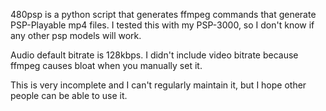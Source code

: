 480psp is a python script that generates ffmpeg commands that generate PSP-Playable mp4 files. I tested this with my PSP-3000, so I don't know
if any other psp models will work.

Audio default bitrate is 128kbps. I didn't include video bitrate because ffmpeg causes bloat when you manually set it.

This is very incomplete and I can't regularly maintain it, but I hope other people can be able to use it.
